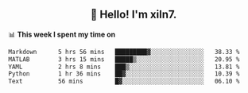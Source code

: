 <h2 align="center">👋 Hello! I'm xiln7.</h2>

📊 **This week I spent my time on**
<!--START_SECTION:waka-->

```txt
Markdown      5 hrs 56 mins   █████████▓░░░░░░░░░░░░░░░   38.33 %
MATLAB        3 hrs 15 mins   █████▒░░░░░░░░░░░░░░░░░░░   20.95 %
YAML          2 hrs 8 mins    ███▒░░░░░░░░░░░░░░░░░░░░░   13.81 %
Python        1 hr 36 mins    ██▓░░░░░░░░░░░░░░░░░░░░░░   10.39 %
Text          56 mins         █▓░░░░░░░░░░░░░░░░░░░░░░░   06.10 %
```

<!--END_SECTION:waka-->


